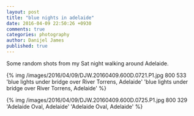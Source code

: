 ```yaml
---
layout: post
title: "blue nights in adelaide"
date: 2016-04-09 22:50:26 +0930
comments: true
categories: photography
author: Danijel James
published: true
---
```

Some random shots from my Sat night walking around Adelaide.

{% img /images/2016/04/09/DJW.20160409.600D.0721.P1.jpg 800 533 'blue lights under bridge over River Torrens, Adelaide' 'blue lights under bridge over River Torrens, Adelaide' %}

{% img /images/2016/04/09/DJW.20160409.600D.0725.P1.jpg 800 329 'Adelaide Oval, Adelaide' 'Adelaide Oval, Adelaide' %}